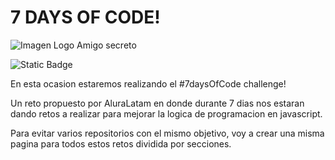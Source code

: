 <h1>7 DAYS OF CODE!</h1>

![Imagen Logo Amigo secreto](https://imgur.com/tDXOXNo)

![Static Badge](https://img.shields.io/badge/Status-InProgress-yellow)

En esta ocasion estaremos realizando el #7daysOfCode challenge! 

Un reto propuesto por AluraLatam en donde durante 7 dias nos estaran dando retos a realizar para mejorar la logica de programacion en javascript.

Para evitar varios repositorios con el mismo objetivo, voy a crear una misma pagina para todos estos retos dividida por secciones.